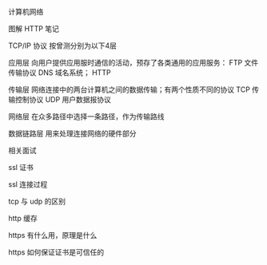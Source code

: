 计算机网络

图解 HTTP 笔记

TCP/IP 协议 按曾测分别为以下4层

应用层    向用户提供应用服时通信的活动，预存了各类通用的应用服务： FTP 文件传输协议   DNS 域名系统；  HTTP

传输层    网络连接中的两台计算机之间的数据传输；有两个性质不同的协议  TCP 传输控制协议  UDP 用户数据报协议

网络层    在众多路径中选择一条路径，作为传输路线

数据链路层  用来处理连接网络的硬件部分


相关面试

ssl 证书

ssl 连接过程

tcp 与 udp 的区别

http 缓存


https 有什么用，原理是什么

https 如何保证证书是可信任的
